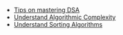 - [Tips on mastering DSA](https://blog.algomaster.io/p/how-i-mastered-data-structures-and-algorithms)
- [Understand Algorithmic Complexity](https://blog.algomaster.io/p/57bd4963-462f-4294-a972-4012691fc729)
- [Understand Sorting Algorithms](https://medium.com/jl-codes/understanding-sorting-algorithms-af6222995c8)